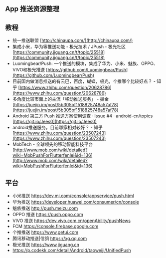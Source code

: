 App 推送资源整理
---


## 教程

- 统一推送联盟 [http://chinaupa.com/](http://chinaupa.com/)
- 集成小米，华为等推送功能 - 极光技术 / JPush - 极光社区 [https://community.jiguang.cn/t/topic/25518](https://community.jiguang.cn/t/topic/25518)
- Luomingbear/Push: 一个推送的模块，集成了华为、小米、魅族、OPPO、VIVO和极光推送 [https://github.com/Luomingbear/Push](https://github.com/Luomingbear/Push)
- 目前国内做消息推送的有云巴，百度，蝴蝶，极光，个推哪个比较好点？ - 知乎 [https://www.zhihu.com/question/20628786](https://www.zhihu.com/question/20628786)
- 多角度比较市面上的主流「移动推送服务」 - 掘金 [https://juejin.im/post/5b305bf1518825748a57af78](https://juejin.im/post/5b305bf1518825748a57af78)
- Android 第三方 Push 推送方案使用调查 · Issue #4 · android-cn/topics [https://git.io/Jees0](https://git.io/Jees0)
- android推送服务，目前哪家相对较好？ - 知乎 [https://www.zhihu.com/question/23507243](https://www.zhihu.com/question/23507243)
- MobTech - 全球领先的移动智能科技平台 [http://www.mob.com/wiki/detailed?wiki=MobPushForFlutterfenlei&id=136](http://www.mob.com/wiki/detailed?wiki=MobPushForFlutterfenlei&id=136)


## 平台
- 小米推送 https://dev.mi.com/console/appservice/push.html
- 华为推送 https://developer.huawei.com/consumer/cn/console
- 魅族推送 http://push.meizu.com
- OPPO 推送 https://push.oppo.com
- VIVO 推送 https://dev.vivo.com.cn/openAbility/pushNews
- FCM https://console.firebase.google.com
- 个推推送 https://www.getui.com
- 腾讯移动推送|信鸽 https://xg.qq.com
- 极光推送 https://www.jiguang.cn
- https://p.codekk.com/detail/Android/taoweiji/UnifiedPush

<Comment />
